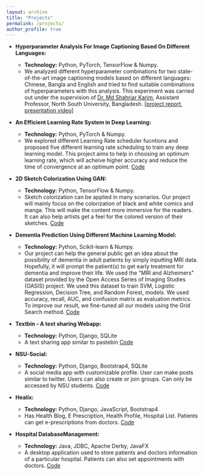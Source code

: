 ```yaml
---
layout: archive
title: "Projects"
permalink: /projects/
author_profile: true
---
```


* **Hyperparameter Analysis For Image Captioning Based On Different Languages:**
  * **Technology:** Python, PyTorch, TensorFlow & Numpy. 
  * We analyzed different hyperparameter combinations for two state-of-the-art image captioning models based on different languages: Chinese, Bangla and English and 
  tried to find suitable combinations of hyperparameters with this analysis. This experiment was carried out under the supervision of 
  [Dr. Md Shahriar Karim](http://ece.northsouth.edu/people/md-shahriar-karim/), Assistant Professor, North South University, Bangladesh.
  [[project report](https://drive.google.com/file/d/1yM2Kmbu-H5G5oiZjyGQOgjMsYydOWUYl/view?usp=sharing), [presentation video](https://drive.google.com/file/d/1pPwuG_ziK1RVPVgoJeBnRalJmnYIsFIq/view?usp=sharing)]

* **An Efficient Learning Rate System in Deep Learning:**
  * **Technology:** Python, PyTorch & Numpy. 
  *  We explored different Learning Rate scheduler fucntions and proposed five different learning rate scheduling to train any deep learning model. This project aims to help in 
choosing an optimum learning rate, which will acheive higher accuracy and reduce the time of convergence at an optimum point. [Code]()

* **2D Sketch Colorization Using GAN:**
  * **Technology:** Python, TensorFlow & Numpy. 
  *  Sketch colorization can be applied in many scenarios. Our project will mainly focus on the colorization of black and white comics and manga. This will make the content more immersive for the readers. 
It can also help artists get a feel for the colored version of their sketches. [Code](https://github.com/Faruqui/2D-Sketch-Colorization-Using-GAN)

* **Dementia Prediction Using Different Machine Learning Model:**
  * **Technology:** Python, Scikit-learn & Numpy. 
  * Our project can help the general public get an idea about the possibility of dementia in adult patients by simply inputting MRI data. 
 Hopefully, it will prompt the patient(s) to get early treatment for dementia and improve their life. 
 We used the "MRI and Alzheimers" dataset provided by the Open Access Series of Imaging Studies (OASIS) project. 
 We used this dataset to train SVM, Logistic Regression, Decision Tree, and Random Forest, models. 
 We used accuracy, recall, AUC, and confusion matrix as evaluation metrics. 
 To improve our result, we fine-tuned all our models using the Grid Search method. [Code](https://github.com/Faruqui/Dementia-Prediction-Using-Different-ML-Model)


* **Textbin - A text sharing Webapp:**
  * **Technology:** Python, Django, SQLite
  * A text sharing app similar to pastebin [Code](https://github.com/Faruqui/Textbin-Django-App)

* **NSU-Social:**
  * **Technology:** Python, Django, Bootstrap4, SQLite 
  * A social media app with customizable profile. User can make posts similar to twitter. Users can also create or join groups. Can only be accessed by NSU students. [Code](https://github.com/Faruqui/NSU-Social)

* **Healix:**
  * **Technology:** Python, Django, JavaScript, Bootstrap4
  *  Has Health Blog, E Prescription, Health Profile, Hospital List. Patients can get e-prescriptions from doctors. [Code](https://github.com/Faruqui/healix)

* **Hospital DatabaseManagement:**
  * **Technology:** Java, JDBC, Apache Derby, JavaFX
  * A desktop application used to store patients and doctors information of a particular hospital. Patients can also set appointments with doctors. [Code](https://github.com/Faruqui/Hospital-Database-Management-JAVA)
